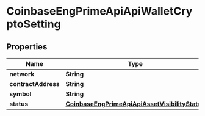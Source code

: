 
# CoinbaseEngPrimeApiApiWalletCryptoSetting

## Properties
Name | Type | Description | Notes
------------ | ------------- | ------------- | -------------
**network** | **String** |  |  [optional]
**contractAddress** | **String** |  |  [optional]
**symbol** | **String** |  |  [optional]
**status** | [**CoinbaseEngPrimeApiApiAssetVisibilityStatus**](CoinbaseEngPrimeApiApiAssetVisibilityStatus.md) |  |  [optional]



